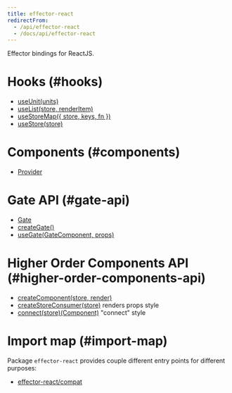 ```yaml
---
title: effector-react
redirectFrom:
  - /api/effector-react
  - /docs/api/effector-react
---
```


Effector bindings for ReactJS.

# Hooks (#hooks)

- [useUnit(units)](/en/api/effector-react/useUnit)
- [useList(store, renderItem)](/en/api/effector-react/useList)
- [useStoreMap({ store, keys, fn })](/en/api/effector-react/useStoreMap)
- [useStore(store)](/en/api/effector-react/useStore)

# Components (#components)

- [Provider](/en/api/effector-react/Provider)

# Gate API (#gate-api)

- [Gate](/en/api/effector-react/Gate)
- [createGate()](/en/api/effector-react/createGate)
- [useGate(GateComponent, props)](/en/api/effector-react/useGate)

# Higher Order Components API (#higher-order-components-api)

- [createComponent(store, render)](/en/api/effector-react/createComponent)
- [createStoreConsumer(store)](/en/api/effector-react/createStoreConsumer) renders props style
- [connect(store)(Component)](/en/api/effector-react/connect) "connect" style

# Import map (#import-map)

Package `effector-react` provides couple different entry points for different purposes:

- [effector-react/compat](/en/api/effector-react/module/сompat)
